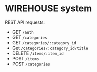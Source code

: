 # WIREHOUSE system

REST API requests:
* GET `/auth`
* GET `/categories`
* GET `/categories/:category_id`
* Get `/categories/:category_id/title`
* DELETE `/items/:item_id`
* POST `/items`
* POST `/categories`
